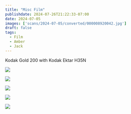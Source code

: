 ```yaml
---
title: "Misc Film"
publishdate: 2024-07-26T21:22:33-07:00
date: 2024-07-05
images: ['scans/2024-07-05/converted/000008920042.jpg']
draft: false
tags:
  - Film
  - Amber
  - Jack
---
```


Kodak Gold 200 with Kodak Ektar H35N

![](scans/2024-07-05/converted/000008920042.jpg)

![](scans/2024-07-05/converted/000008920043.jpg)

![](scans/2024-07-05/converted/000008920012.jpg)

![](scans/2024-07-05/converted/000008920011.jpg)

![](scans/2024-07-05/converted/000008920010.jpg)